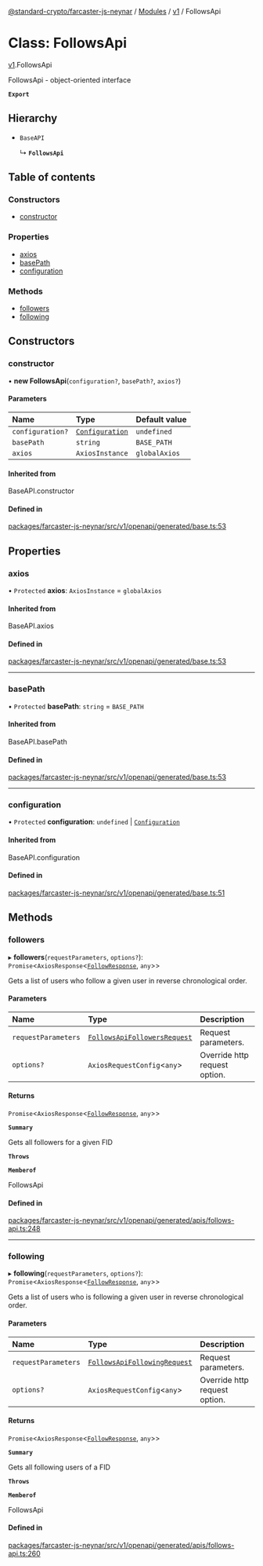 [@standard-crypto/farcaster-js-neynar](../README.md) / [Modules](../modules.md) / [v1](../modules/v1.md) / FollowsApi

# Class: FollowsApi

[v1](../modules/v1.md).FollowsApi

FollowsApi - object-oriented interface

**`Export`**

## Hierarchy

- `BaseAPI`

  ↳ **`FollowsApi`**

## Table of contents

### Constructors

- [constructor](v1.FollowsApi.md#constructor)

### Properties

- [axios](v1.FollowsApi.md#axios)
- [basePath](v1.FollowsApi.md#basepath)
- [configuration](v1.FollowsApi.md#configuration)

### Methods

- [followers](v1.FollowsApi.md#followers)
- [following](v1.FollowsApi.md#following)

## Constructors

### constructor

• **new FollowsApi**(`configuration?`, `basePath?`, `axios?`)

#### Parameters

| Name | Type | Default value |
| :------ | :------ | :------ |
| `configuration?` | [`Configuration`](v1.Configuration.md) | `undefined` |
| `basePath` | `string` | `BASE_PATH` |
| `axios` | `AxiosInstance` | `globalAxios` |

#### Inherited from

BaseAPI.constructor

#### Defined in

[packages/farcaster-js-neynar/src/v1/openapi/generated/base.ts:53](https://github.com/standard-crypto/farcaster-js/blob/main/packages/farcaster-js-neynar/src/v1/openapi/generated/base.ts#L53)

## Properties

### axios

• `Protected` **axios**: `AxiosInstance` = `globalAxios`

#### Inherited from

BaseAPI.axios

#### Defined in

[packages/farcaster-js-neynar/src/v1/openapi/generated/base.ts:53](https://github.com/standard-crypto/farcaster-js/blob/main/packages/farcaster-js-neynar/src/v1/openapi/generated/base.ts#L53)

___

### basePath

• `Protected` **basePath**: `string` = `BASE_PATH`

#### Inherited from

BaseAPI.basePath

#### Defined in

[packages/farcaster-js-neynar/src/v1/openapi/generated/base.ts:53](https://github.com/standard-crypto/farcaster-js/blob/main/packages/farcaster-js-neynar/src/v1/openapi/generated/base.ts#L53)

___

### configuration

• `Protected` **configuration**: `undefined` \| [`Configuration`](v1.Configuration.md)

#### Inherited from

BaseAPI.configuration

#### Defined in

[packages/farcaster-js-neynar/src/v1/openapi/generated/base.ts:51](https://github.com/standard-crypto/farcaster-js/blob/main/packages/farcaster-js-neynar/src/v1/openapi/generated/base.ts#L51)

## Methods

### followers

▸ **followers**(`requestParameters`, `options?`): `Promise`<`AxiosResponse`<[`FollowResponse`](../interfaces/v1.FollowResponse.md), `any`\>\>

Gets a list of users who follow a given user in reverse chronological order.

#### Parameters

| Name | Type | Description |
| :------ | :------ | :------ |
| `requestParameters` | [`FollowsApiFollowersRequest`](../interfaces/v1.FollowsApiFollowersRequest.md) | Request parameters. |
| `options?` | `AxiosRequestConfig`<`any`\> | Override http request option. |

#### Returns

`Promise`<`AxiosResponse`<[`FollowResponse`](../interfaces/v1.FollowResponse.md), `any`\>\>

**`Summary`**

Gets all followers for a given FID

**`Throws`**

**`Memberof`**

FollowsApi

#### Defined in

[packages/farcaster-js-neynar/src/v1/openapi/generated/apis/follows-api.ts:248](https://github.com/standard-crypto/farcaster-js/blob/main/packages/farcaster-js-neynar/src/v1/openapi/generated/apis/follows-api.ts#L248)

___

### following

▸ **following**(`requestParameters`, `options?`): `Promise`<`AxiosResponse`<[`FollowResponse`](../interfaces/v1.FollowResponse.md), `any`\>\>

Gets a list of users who is following a given user in reverse chronological order.

#### Parameters

| Name | Type | Description |
| :------ | :------ | :------ |
| `requestParameters` | [`FollowsApiFollowingRequest`](../interfaces/v1.FollowsApiFollowingRequest.md) | Request parameters. |
| `options?` | `AxiosRequestConfig`<`any`\> | Override http request option. |

#### Returns

`Promise`<`AxiosResponse`<[`FollowResponse`](../interfaces/v1.FollowResponse.md), `any`\>\>

**`Summary`**

Gets all following users of a FID

**`Throws`**

**`Memberof`**

FollowsApi

#### Defined in

[packages/farcaster-js-neynar/src/v1/openapi/generated/apis/follows-api.ts:260](https://github.com/standard-crypto/farcaster-js/blob/main/packages/farcaster-js-neynar/src/v1/openapi/generated/apis/follows-api.ts#L260)
